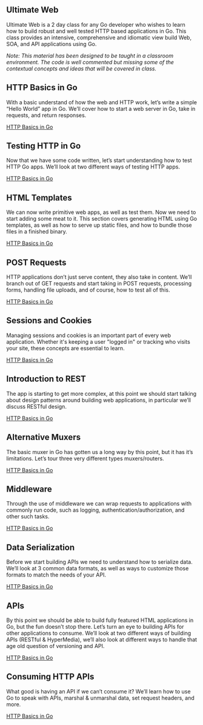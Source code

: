 ## Ultimate Web
Ultimate Web is a 2 day class for any Go developer who wishes to learn how to build robust and well tested HTTP based applications in Go. This class provides an intensive, comprehensive and idiomatic view build Web, SOA, and API applications using Go.

*Note: This material has been designed to be taught in a classroom environment. The code is well commented but missing some of the contextual concepts and ideas that will be covered in class.*

## HTTP Basics in Go
With a basic understand of how the web and HTTP work, let’s write a simple “Hello World” app in Go. We’ll cover how to start a web server in Go, take in requests, and return responses.

[HTTP Basics in Go](../../topics/web/basics/README.md)

## Testing HTTP in Go
Now that we have some code written, let’s start understanding how to test HTTP Go apps. We’ll look at two different ways of testing HTTP apps.

[HTTP Basics in Go](../../topics/web/testing/README.md)

## HTML Templates
We can now write primitive web apps, as well as test them. Now we need to start adding some meat to it. This section covers generating HTML using Go templates, as well as how to serve up static files, and how to bundle those files in a finished binary.

[HTTP Basics in Go](../../topics/web/templates/README.md)

## POST Requests
HTTP applications don’t just serve content, they also take in content. We’ll branch out of GET requests and start taking in POST requests, processing forms, handling file uploads, and of course, how to test all of this.

[HTTP Basics in Go](../../topics/web/posts/README.md)

## Sessions and Cookies
Managing sessions and cookies is an important part of every web application. Whether it's keeping a user "logged in" or tracking who visits your site, these concepts are essential to learn.

[HTTP Basics in Go](../../topics/web/sessions_cookies/README.md)

## Introduction to REST
The app is starting to get more complex, at this point we should start talking about design patterns around building web applications, in particular we’ll discuss RESTful design.

[HTTP Basics in Go](../../topics/web/rest/README.md)

## Alternative Muxers
The basic muxer in Go has gotten us a long way by this point, but it has it’s limitations. Let’s tour three very different types muxers/routers.

[HTTP Basics in Go](../../topics/web/muxers/README.md)

## Middleware
Through the use of middleware we can wrap requests to applications with commonly run code, such as logging, authentication/authorization, and other such tasks.

[HTTP Basics in Go](../../topics/web/middleware/README.md)

## Data Serialization
Before we start building APIs we need to understand how to serialize data. We’ll look at 3 common data formats, as well as ways to customize those formats to match the needs of your API.

[HTTP Basics in Go](../../topics/web/serializers/README.md)

## APIs
By this point we should be able to build fully featured HTML applications in Go, but the fun doesn’t stop there. Let’s turn an eye to building APIs for other applications to consume. We’ll look at two different ways of building APIs (RESTful & HyperMedia), we’ll also look at different ways to handle that age old question of versioning and API.

[HTTP Basics in Go](../../topics/web/apis/README.md)

## Consuming HTTP APIs
What good is having an API if we can’t consume it? We’ll learn how to use Go to speak with APIs, marshal & unmarshal data, set request headers, and more.

[HTTP Basics in Go](../../topics/web/consuming/README.md)
